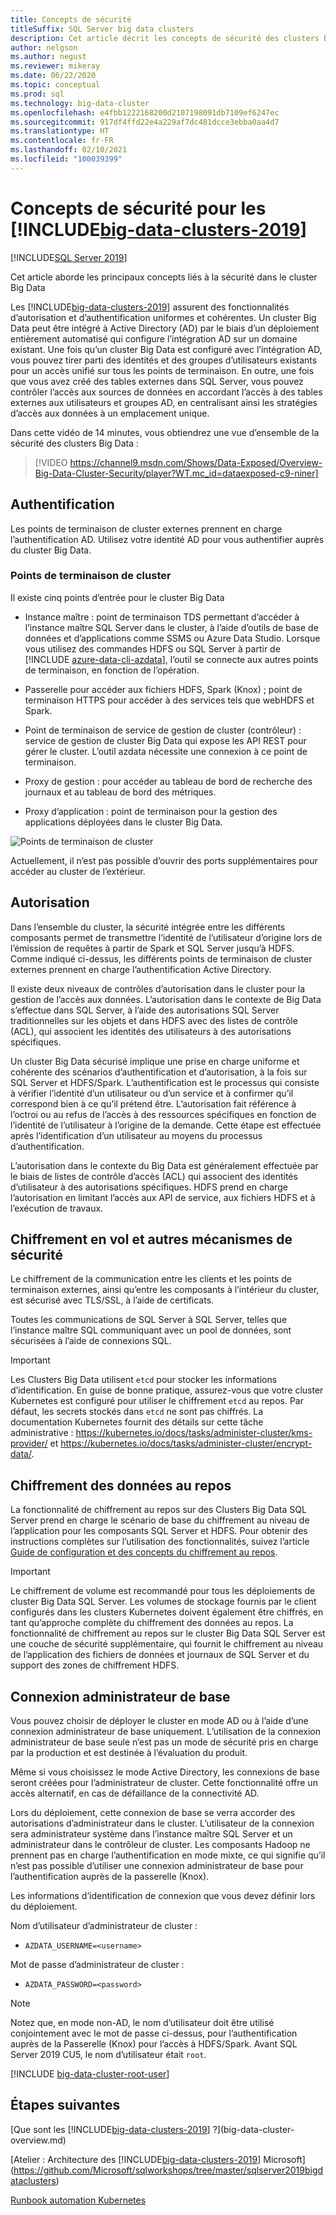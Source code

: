 ```yaml
---
title: Concepts de sécurité
titleSuffix: SQL Server big data clusters
description: Cet article décrit les concepts de sécurité des clusters Big Data SQL Server. Ce contenu aborde notamment les points de terminaison de cluster et l’authentification des clusters.
author: nelgson
ms.author: negust
ms.reviewer: mikeray
ms.date: 06/22/2020
ms.topic: conceptual
ms.prod: sql
ms.technology: big-data-cluster
ms.openlocfilehash: e4fbb1222168200d2107198091db7109ef6247ec
ms.sourcegitcommit: 917df4ffd22e4a229af7dc481dcce3ebba0aa4d7
ms.translationtype: HT
ms.contentlocale: fr-FR
ms.lasthandoff: 02/10/2021
ms.locfileid: "100039399"
---
```

# <a name="security-concepts-for-big-data-clusters-2019"></a>Concepts de sécurité pour les [!INCLUDE[big-data-clusters-2019](../includes/ssbigdataclusters-ss-nover.md)]

[!INCLUDE[SQL Server 2019](../includes/applies-to-version/sqlserver2019.md)]

Cet article aborde les principaux concepts liés à la sécurité dans le cluster Big Data

Les [!INCLUDE[big-data-clusters-2019](../includes/ssbigdataclusters-ss-nover.md)] assurent des fonctionnalités d’autorisation et d’authentification uniformes et cohérentes. Un cluster Big Data peut être intégré à Active Directory (AD) par le biais d’un déploiement entièrement automatisé qui configure l’intégration AD sur un domaine existant. Une fois qu’un cluster Big Data est configuré avec l’intégration AD, vous pouvez tirer parti des identités et des groupes d’utilisateurs existants pour un accès unifié sur tous les points de terminaison. En outre, une fois que vous avez créé des tables externes dans SQL Server, vous pouvez contrôler l’accès aux sources de données en accordant l’accès à des tables externes aux utilisateurs et groupes AD, en centralisant ainsi les stratégies d’accès aux données à un emplacement unique.

Dans cette vidéo de 14 minutes, vous obtiendrez une vue d’ensemble de la sécurité des clusters Big Data :

> [!VIDEO https://channel9.msdn.com/Shows/Data-Exposed/Overview-Big-Data-Cluster-Security/player?WT.mc_id=dataexposed-c9-niner]


## <a name="authentication"></a>Authentification

Les points de terminaison de cluster externes prennent en charge l’authentification AD. Utilisez votre identité AD pour vous authentifier auprès du cluster Big Data.

### <a name="cluster-endpoints"></a>Points de terminaison de cluster

Il existe cinq points d’entrée pour le cluster Big Data

* Instance maître : point de terminaison TDS permettant d’accéder à l’instance maître SQL Server dans le cluster, à l’aide d’outils de base de données et d’applications comme SSMS ou Azure Data Studio. Lorsque vous utilisez des commandes HDFS ou SQL Server à partir de [!INCLUDE [azure-data-cli-azdata](../includes/azure-data-cli-azdata.md)], l’outil se connecte aux autres points de terminaison, en fonction de l’opération.

* Passerelle pour accéder aux fichiers HDFS, Spark (Knox) ; point de terminaison HTTPS pour accéder à des services tels que webHDFS et Spark.

* Point de terminaison de service de gestion de cluster (contrôleur) : service de gestion de cluster Big Data qui expose les API REST pour gérer le cluster. L’outil azdata nécessite une connexion à ce point de terminaison.

* Proxy de gestion : pour accéder au tableau de bord de recherche des journaux et au tableau de bord des métriques.

* Proxy d’application : point de terminaison pour la gestion des applications déployées dans le cluster Big Data.

![Points de terminaison de cluster](media/concept-security/cluster_endpoints.png)

Actuellement, il n’est pas possible d’ouvrir des ports supplémentaires pour accéder au cluster de l’extérieur.

## <a name="authorization"></a>Autorisation

Dans l’ensemble du cluster, la sécurité intégrée entre les différents composants permet de transmettre l’identité de l’utilisateur d’origine lors de l’émission de requêtes à partir de Spark et SQL Server jusqu’à HDFS. Comme indiqué ci-dessus, les différents points de terminaison de cluster externes prennent en charge l’authentification Active Directory.

Il existe deux niveaux de contrôles d’autorisation dans le cluster pour la gestion de l’accès aux données. L’autorisation dans le contexte de Big Data s’effectue dans SQL Server, à l’aide des autorisations SQL Server traditionnelles sur les objets et dans HDFS avec des listes de contrôle (ACL), qui associent les identités des utilisateurs à des autorisations spécifiques.

Un cluster Big Data sécurisé implique une prise en charge uniforme et cohérente des scénarios d’authentification et d’autorisation, à la fois sur SQL Server et HDFS/Spark. L’authentification est le processus qui consiste à vérifier l’identité d’un utilisateur ou d’un service et à confirmer qu’il correspond bien à ce qu’il prétend être. L’autorisation fait référence à l’octroi ou au refus de l’accès à des ressources spécifiques en fonction de l’identité de l’utilisateur à l’origine de la demande. Cette étape est effectuée après l’identification d’un utilisateur au moyens du processus d’authentification.

L’autorisation dans le contexte du Big Data est généralement effectuée par le biais de listes de contrôle d’accès (ACL) qui associent des identités d’utilisateur à des autorisations spécifiques. HDFS prend en charge l’autorisation en limitant l’accès aux API de service, aux fichiers HDFS et à l’exécution de travaux.

## <a name="encryption-in-flight-and-other-security-mechanisms"></a>Chiffrement en vol et autres mécanismes de sécurité

Le chiffrement de la communication entre les clients et les points de terminaison externes, ainsi qu’entre les composants à l’intérieur du cluster, est sécurisé avec TLS/SSL, à l’aide de certificats.

Toutes les communications de SQL Server à SQL Server, telles que l’instance maître SQL communiquant avec un pool de données, sont sécurisées à l’aide de connexions SQL.

> [!IMPORTANT]
>  Les Clusters Big Data utilisent `etcd` pour stocker les informations d’identification. En guise de bonne pratique, assurez-vous que votre cluster Kubernetes est configuré pour utiliser le chiffrement `etcd` au repos. Par défaut, les secrets stockés dans `etcd` ne sont pas chiffrés. La documentation Kubernetes fournit des détails sur cette tâche administrative : https://kubernetes.io/docs/tasks/administer-cluster/kms-provider/ et https://kubernetes.io/docs/tasks/administer-cluster/encrypt-data/.

## <a name="data-encryption-at-rest"></a>Chiffrement des données au repos

La fonctionnalité de chiffrement au repos sur des Clusters Big Data SQL Server prend en charge le scénario de base du chiffrement au niveau de l’application pour les composants SQL Server et HDFS. Pour obtenir des instructions complètes sur l’utilisation des fonctionnalités, suivez l’article [Guide de configuration et des concepts du chiffrement au repos](encryption-at-rest-concepts-and-configuration.md).

> [!IMPORTANT]
> Le chiffrement de volume est recommandé pour tous les déploiements de cluster Big Data SQL Server. Les volumes de stockage fournis par le client configurés dans les clusters Kubernetes doivent également être chiffrés, en tant qu’approche complète du chiffrement des données au repos. La fonctionnalité de chiffrement au repos sur le cluster Big Data SQL Server est une couche de sécurité supplémentaire, qui fournit le chiffrement au niveau de l’application des fichiers de données et journaux de SQL Server et du support des zones de chiffrement HDFS.


## <a name="basic-administrator-login"></a>Connexion administrateur de base

Vous pouvez choisir de déployer le cluster en mode AD ou à l’aide d’une connexion administrateur de base uniquement. L’utilisation de la connexion administrateur de base seule n’est pas un mode de sécurité pris en charge par la production et est destinée à l’évaluation du produit.

Même si vous choisissez le mode Active Directory, les connexions de base seront créées pour l’administrateur de cluster. Cette fonctionnalité offre un accès alternatif, en cas de défaillance de la connectivité AD.

Lors du déploiement, cette connexion de base se verra accorder des autorisations d’administrateur dans le cluster. L’utilisateur de la connexion sera administrateur système dans l’instance maître SQL Server et un administrateur dans le contrôleur de cluster.
Les composants Hadoop ne prennent pas en charge l’authentification en mode mixte, ce qui signifie qu’il n’est pas possible d’utiliser une connexion administrateur de base pour l’authentification auprès de la passerelle (Knox).

Les informations d’identification de connexion que vous devez définir lors du déploiement.

Nom d’utilisateur d’administrateur de cluster :

 + `AZDATA_USERNAME=<username>`

Mot de passe d’administrateur de cluster :  
 + `AZDATA_PASSWORD=<password>`

> [!NOTE]
> Notez que, en mode non-AD, le nom d’utilisateur doit être utilisé conjointement avec le mot de passe ci-dessus, pour l’authentification auprès de la Passerelle (Knox) pour l’accès à HDFS/Spark. Avant SQL Server 2019 CU5, le nom d’utilisateur était `root`.
> 
> [!INCLUDE [big-data-cluster-root-user](../includes/big-data-cluster-root-user.md)]

## <a name="next-steps"></a>Étapes suivantes

[Que sont les [!INCLUDE[big-data-clusters-2019](../includes/ssbigdataclusters-ver15.md)] ?](big-data-cluster-overview.md)

[Atelier : Architecture des [!INCLUDE[big-data-clusters-2019](../includes/ssbigdataclusters-ss-nover.md)] Microsoft](https://github.com/Microsoft/sqlworkshops/tree/master/sqlserver2019bigdataclusters)

[Runbook automation Kubernetes](kubernetes-rbac.md)
